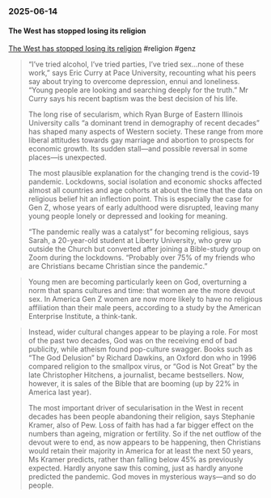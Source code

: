 ### 2025-06-14
#### The West has stopped losing its religion
[The West has stopped losing its religion](https://www.economist.com/international/2025/06/12/why-the-west-has-stopped-losing-its-religion) #religion #genz 

> “I’ve tried alcohol, I’ve tried parties, I’ve tried sex...none of these work,” says Eric Curry at Pace University, recounting what his peers say about trying to overcome depression, ennui and loneliness. “Young people are looking and searching deeply for the truth.” Mr Curry says his recent baptism was the best decision of his life.
> 
> The long rise of secularism, which Ryan Burge of Eastern Illinois University calls “a dominant trend in demography of recent decades” has shaped many aspects of Western society. These range from more liberal attitudes towards gay marriage and abortion to prospects for economic growth. Its sudden stall—and possible reversal in some places—is unexpected.
> 
> The most plausible explanation for the changing trend is the covid-19 pandemic. Lockdowns, social isolation and economic shocks affected almost all countries and age cohorts at about the time that the data on religious belief hit an inflection point. This is especially the case for Gen Z, whose years of early adulthood were disrupted, leaving many young people lonely or depressed and looking for meaning.
> 
> “The pandemic really was a catalyst” for becoming religious, says Sarah, a 20-year-old student at Liberty University, who grew up outside the Church but converted after joining a Bible-study group on Zoom during the lockdowns. “Probably over 75% of my friends who are Christians became Christian since the pandemic.”


> Young men are becoming particularly keen on God, overturning a norm that spans cultures and time: that women are the more devout sex. In America Gen Z women are now more likely to have no religious affiliation than their male peers, according to a study by the American Enterprise Institute, a think-tank.


> Instead, wider cultural changes appear to be playing a role. For most of the past two decades, God was on the receiving end of bad publicity, while atheism found pop-culture swagger. Books such as “The God Delusion” by Richard Dawkins, an Oxford don who in 1996 compared religion to the smallpox virus, or “God is Not Great” by the late Christopher Hitchens, a journalist, became bestsellers. Now, however, it is sales of the Bible that are booming (up by 22% in America last year).
>
> The most important driver of secularisation in the West in recent decades has been people abandoning their religion, says Stephanie Kramer, also of Pew. Loss of faith has had a far bigger effect on the numbers than ageing, migration or fertility. So if the net outflow of the devout were to end, as now appears to be happening, then Christians would retain their majority in America for at least the next 50 years, Ms Kramer predicts, rather than falling below 45% as previously expected. Hardly anyone saw this coming, just as hardly anyone predicted the pandemic. God moves in mysterious ways—and so do people.

